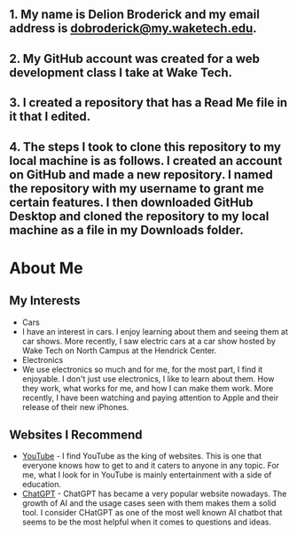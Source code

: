 ## 1. My name is Delion Broderick and my email address is dobroderick@my.waketech.edu.
## 2. My GitHub account was created for a web development class I take at Wake Tech.
## 3. I created a repository that has a Read Me file in it that I edited.
## 4. The steps I took to clone this repository to my local machine is as follows. I created an account on GitHub and made a new repository. I named the repository with my username to grant me certain features. I then downloaded GitHub Desktop and cloned the repository to my local machine as a file in my Downloads folder.

# About Me
## My Interests
 * Cars
  * I have an interest in cars. I enjoy learning about them and seeing them at car shows. More recently, I saw electric cars at a car show hosted by Wake Tech on North Campus at the Hendrick Center.
 * Electronics
  * We use electronics so much and for me, for the most part, I find it enjoyable. I don't just use electronics, I like to learn about them. How they work, what works for me, and how I can make them work. More recently, I have been watching and paying attention to Apple and their release of their new iPhones.
## Websites I Recommend
- [YouTube](youtube.com) - I find YouTube as the king of websites. This is one that everyone knows how to get to and it caters to anyone in any topic. For me, what I look for in YouTube is mainly entertainment with a side of education.
- [ChatGPT](chatgpt.com) - ChatGPT has became a very popular website nowadays. The growth of AI and the usage cases seen with them makes them a solid tool. I consider CHatGPT as one of the most well known AI chatbot that seems to be the most helpful when it comes to questions and ideas.